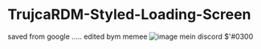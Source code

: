 # TrujcaRDM-Styled-Loading-Screen
saved from google ..... edited bym memee
![image](https://user-images.githubusercontent.com/92223356/139592167-f3903434-93c7-4b72-90c9-60c02b5c0c79.png)
mein discord $'#0300
